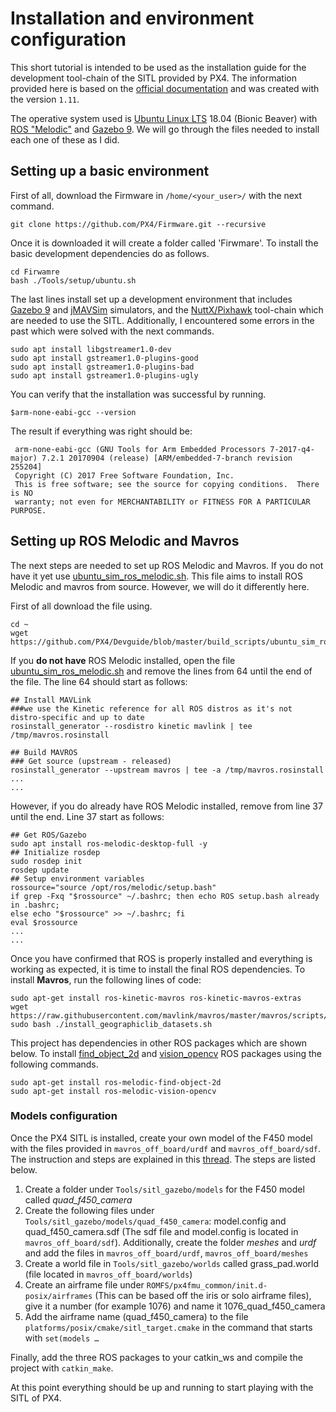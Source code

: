 ﻿

# Installation and environment configuration

This short tutorial is intended to be used as the installation guide for the development tool-chain of the SITL provided by PX4. The information provided here is based on the [official documentation](https://dev.px4.io/v1.9.0/en/setup/dev_env_linux.html) and was created with the version `1.11`.

The operative system used is [Ubuntu Linux LTS](https://wiki.ubuntu.com/LTS) 18.04 (Bionic Beaver) with [ROS "Melodic"](https://dev.px4.io/v1.11/en/setup/dev_env_linux_ubuntu.html#rosgazebo) and [Gazebo 9](https://dev.px4.io/v1.11/en/simulation/gazebo.html). We will go through the files needed to install each one of these as I did.

## Setting up a basic environment

First of all, download the Firmware in `/home/<your_user>/`  with the next command.
```
git clone https://github.com/PX4/Firmware.git --recursive
```
Once it is downloaded it will create a folder called 'Firwmare'. To install the basic development dependencies do as follows.
```
cd Firwamre
bash ./Tools/setup/ubuntu.sh
```
The last lines install set up a development environment that includes [Gazebo 9](https://dev.px4.io/v1.11/en/simulation/gazebo.html) and [jMAVSim](https://dev.px4.io/v1.11/en/simulation/jmavsim.html) simulators, and the [NuttX/Pixhawk](https://dev.px4.io/v1.11/en/setup/building_px4.html#nuttx) tool-chain which are needed to use the SITL. Additionally, I encountered some errors in the past which were solved with the next commands.

    sudo apt install libgstreamer1.0-dev 
    sudo apt install gstreamer1.0-plugins-good  
    sudo apt install gstreamer1.0-plugins-bad  
    sudo apt install gstreamer1.0-plugins-ugly

You can verify that the installation was successful by running.
```
$arm-none-eabi-gcc --version
```
The result if everything was right should be:
```
 arm-none-eabi-gcc (GNU Tools for Arm Embedded Processors 7-2017-q4-major) 7.2.1 20170904 (release) [ARM/embedded-7-branch revision 255204]
 Copyright (C) 2017 Free Software Foundation, Inc.
 This is free software; see the source for copying conditions.  There is NO
 warranty; not even for MERCHANTABILITY or FITNESS FOR A PARTICULAR PURPOSE.
```
## Setting up ROS Melodic and Mavros

The next steps are needed to set up ROS Melodic and Mavros. If you do not have it yet use [ubuntu_sim_ros_melodic.sh](https://github.com/PX4/Devguide/blob/master/build_scripts/ubuntu_sim_ros_melodic.sh).  This file aims to install ROS Melodic and mavros from source. However, we will do it differently here.

First of all download the file using.


    cd ~
    wget https://github.com/PX4/Devguide/blob/master/build_scripts/ubuntu_sim_ros_melodic.sh

If you **do not have** ROS Melodic installed, open the file [ubuntu_sim_ros_melodic.sh](https://github.com/PX4/Devguide/blob/master/build_scripts/ubuntu_sim_ros_melodic.sh) and remove the lines from 64 until the end of the file. The line 64 should start as follows:

    ## Install MAVLink
    ###we use the Kinetic reference for all ROS distros as it's not distro-specific and up to date
    rosinstall_generator --rosdistro kinetic mavlink | tee /tmp/mavros.rosinstall
    
    ## Build MAVROS
    ### Get source (upstream - released)
    rosinstall_generator --upstream mavros | tee -a /tmp/mavros.rosinstall
    ...
    ...

However, if you do already have ROS Melodic installed, remove from line 37 until the end. Line 37 start as follows:

    ## Get ROS/Gazebo
    sudo apt install ros-melodic-desktop-full -y
    ## Initialize rosdep
    sudo rosdep init
    rosdep update
    ## Setup environment variables
    rossource="source /opt/ros/melodic/setup.bash"
    if grep -Fxq "$rossource" ~/.bashrc; then echo ROS setup.bash already in .bashrc;
    else echo "$rossource" >> ~/.bashrc; fi
    eval $rossource
    ...
    ...

Once you have confirmed that ROS is properly installed and everything is working as expected, it is time to install the final ROS dependencies. To install **Mavros**, run the following lines of code:

```
sudo apt-get install ros-kinetic-mavros ros-kinetic-mavros-extras
wget https://raw.githubusercontent.com/mavlink/mavros/master/mavros/scripts/install_geographiclib_datasets.sh
sudo bash ./install_geographiclib_datasets.sh
```

This project has dependencies in other ROS packages which are shown below. To install [find_object_2d](http://wiki.ros.org/find_object_2d) and [vision_opencv](http://wiki.ros.org/vision_opencv) ROS packages using the following commands.

```
sudo apt-get install ros-melodic-find-object-2d
sudo apt-get install ros-melodic-vision-opencv
```

### Models configuration

Once the PX4 SITL is installed, create your own model of the F450 model with the files provided in `mavros_off_board/urdf` and `mavros_off_board/sdf`. The instruction and steps are explained in this [thread](https://discuss.px4.io/t/create-custom-model-for-sitl/6700/3). The steps are listed below.

1.  Create a folder under `Tools/sitl_gazebo/models` for the F450 model called *quad_f450_camera*
2.  Create the following files under `Tools/sitl_gazebo/models/quad_f450_camera`: model.config and quad_f450_camera.sdf (The sdf file and model.config is located  in `mavros_off_board/sdf`). Additionally, create the folder *meshes* and *urdf* and add the files in  `mavros_off_board/urdf`,  `mavros_off_board/meshes`
3.  Create a world file in `Tools/sitl_gazebo/worlds` called grass_pad.world (file located  in `mavros_off_board/worlds`)
4.  Create an airframe file under `ROMFS/px4fmu_common/init.d-posix/airframes` (This can be based off the iris or solo airframe files), give it a number (for example 1076) and name it 1076_quad_f450_camera
5.  Add the airframe name (quad_f450_camera) to the file `platforms/posix/cmake/sitl_target.cmake` in the command that starts with `set(models …`

Finally, add the three ROS packages to your catkin_ws and compile the project with `catkin_make`.

At this point everything should be up and running to start playing with the SITL of PX4. 
